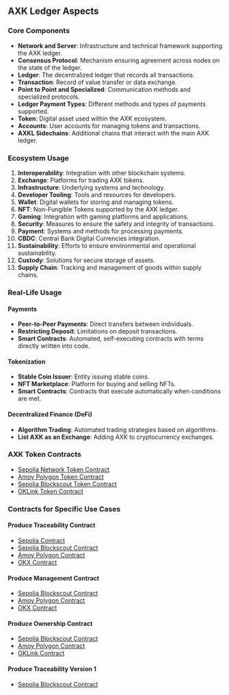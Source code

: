 ## AXK Ledger Aspects

### Core Components
- **Network and Server**: Infrastructure and technical framework supporting the AXK ledger.
- **Consensus Protocol**: Mechanism ensuring agreement across nodes on the state of the ledger.
- **Ledger**: The decentralized ledger that records all transactions.
- **Transaction**: Record of value transfer or data exchange.
- **Point to Point and Specialized**: Communication methods and specialized protocols.
- **Ledger Payment Types**: Different methods and types of payments supported.
- **Token**: Digital asset used within the AXK ecosystem.
- **Accounts**: User accounts for managing tokens and transactions.
- **AXKL Sidechains**: Additional chains that interact with the main AXK ledger.

### Ecosystem Usage
1. **Interoperability**: Integration with other blockchain systems.
2. **Exchange**: Platforms for trading AXK tokens.
3. **Infrastructure**: Underlying systems and technology.
4. **Developer Tooling**: Tools and resources for developers.
5. **Wallet**: Digital wallets for storing and managing tokens.
6. **NFT**: Non-Fungible Tokens supported by the AXK ledger.
7. **Gaming**: Integration with gaming platforms and applications.
8. **Security**: Measures to ensure the safety and integrity of transactions.
9. **Payment**: Systems and methods for processing payments.
10. **CBDC**: Central Bank Digital Currencies integration.
11. **Sustainability**: Efforts to ensure environmental and operational sustainability.
12. **Custody**: Solutions for secure storage of assets.
13. **Supply Chain**: Tracking and management of goods within supply chains.

### Real-Life Usage

#### Payments
- **Peer-to-Peer Payments**: Direct transfers between individuals.
- **Restricting Deposit**: Limitations on deposit transactions.
- **Smart Contracts**: Automated, self-executing contracts with terms directly written into code.

#### Tokenization
- **Stable Coin Issuer**: Entity issuing stable coins.
- **NFT Marketplace**: Platform for buying and selling NFTs.
- **Smart Contracts**: Contracts that execute automatically when conditions are met.

#### Decentralized Finance (DeFi)
- **Algorithm Trading**: Automated trading strategies based on algorithms.
- **List AXK as an Exchange**: Adding AXK to cryptocurrency exchanges.

### AXK Token Contracts

- [Sepolia Network Token Contract](https://sepolia.etherscan.io/address/0x54049e53f00548013bc7a816616a8893d81bd2ae#code)
- [Amoy Polygon Token Contract](https://amoy.polygonscan.com/token/0x46b6524a00d774eca8c1b93d3631ac41b8f00b94)
- [Sepolia Blockscout Token Contract](https://sepolia-blockscout.lisk.com/token/0x3f8FB454c86f89C43F8581a5830594452a5684fa)
- [OKLink Token Contract](https://www.oklink.com/amoy/address/0xfe8dc8ccc0cbb71b55e5008e5401079df72b429c/contract)

### Contracts for Specific Use Cases

#### Produce Traceability Contract
- [Sepolia Contract](https://sepolia.etherscan.io/address/0xfe8dc8ccc0cbb71b55e5008e5401079df72b429c#code)
- [Sepolia Blockscout Contract](https://sepolia-blockscout.lisk.com/address/0x6A9fd4Ed4B5eF09846005827684285086Ea7A565#code)
- [Amoy Polygon Contract](https://amoy.polygonscan.com/address/0xc198fcb934f44305b7cf5cdad1323b67b43cb601#code)
- [OKX Contract](https://www.okx.com/ar/web3/explorer/amoy/address/0xc198fcb934f44305b7cf5cdad1323b67b43cb601/contract)

#### Produce Management Contract
- [Sepolia Blockscout Contract](https://sepolia-blockscout.lisk.com/address/0xFE8dc8cCC0CbB71B55e5008e5401079DF72B429c#code)
- [Amoy Polygon Contract](https://amoy.polygonscan.com/address/0x3f8FB454c86f89C43F8581a5830594452a5684fa#code)
- [OKX Contract](https://www.okx.com/ar/web3/explorer/amoy/address/0x3f8fb454c86f89c43f8581a5830594452a5684fa/contract)

#### Produce Ownership Contract
- [Sepolia Blockscout Contract](https://sepolia-blockscout.lisk.com/address/0xf3487F82BCC3272eb91EAaC2BA9E299b70f06633#code)
- [Amoy Polygon Contract](https://amoy.polygonscan.com/address/0x87bdF774E5A0C9124F62BA3d578396b4721951Fd#code)
- [OKLink Contract](https://www.oklink.com/amoy/address/0x87bdf774e5a0c9124f62ba3d578396b4721951fd/contract)

#### Produce Traceability Version 1
- [Sepolia Blockscout Contract](https://sepolia-blockscout.lisk.com/address/0x46b6524A00D774eCA8C1b93d3631aC41b8f00B94#code)

